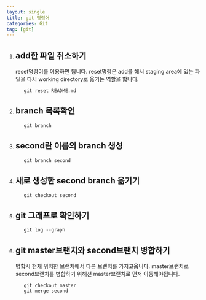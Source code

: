 ```yaml
---
layout: single
title: git 명령어
categories: Git
tag: [git]
---
```


1. ## add한 파일 취소하기
   reset명령어를 이용하면 됩니다. reset명령은 add를 해서 staging area에 있는 파일을 다시 working directory로 옮기는 역할을 합니다.
   ```
      git reset README.md
   ```
1. ## branch 목록확인
   ```
      git branch 
   ```
1. ## second란 이름의 branch 생성
   ```
      git branch second
   ```
1. ## 새로 생성한 second branch 옮기기
   ```
      git checkout second
   ```
1. ## git 그래프로 확인하기
   ```
      git log --graph
   ```
1. ## git master브랜치와 second브랜치 병합하기
   병합시 현재 위치한 브랜치에서 다른 브랜치를 가지고옵니다. master브랜치로 second브랜치를 병합하기 위해선 master브랜치로 먼저 이동해야됩니다.
   ```
      git checkout master
      git merge second
   ```
